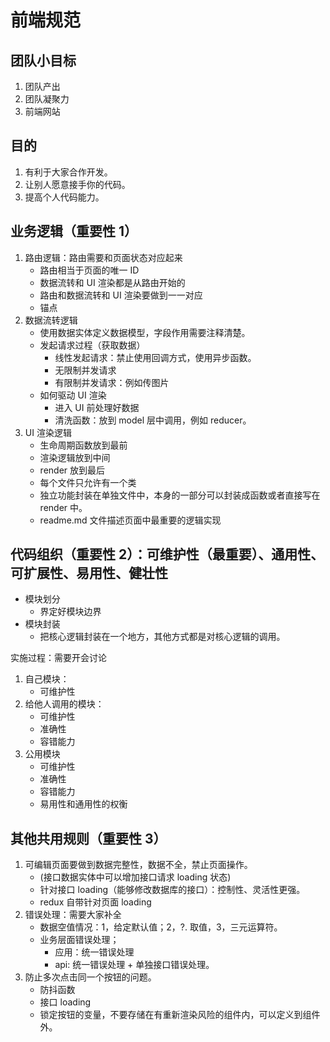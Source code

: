 <!--
 * @Author: 明华
 * @Date: 2021-01-29 14:52:42
 * @LastEditors: 明华
 * @LastEditTime: 2021-03-10 14:56:57
 * @Description:
 * @FilePath: /frontend-training/specification/readme.md
-->

# 前端规范

## 团队小目标

1. 团队产出
2. 团队凝聚力
3. 前端网站

## 目的

1. 有利于大家合作开发。
2. 让别人愿意接手你的代码。
3. 提高个人代码能力。

## 业务逻辑（重要性 1）

1. 路由逻辑：路由需要和页面状态对应起来
   - 路由相当于页面的唯一 ID
   - 数据流转和 UI 渲染都是从路由开始的
   - 路由和数据流转和 UI 渲染要做到一一对应
   - 锚点
2. 数据流转逻辑
   - 使用数据实体定义数据模型，字段作用需要注释清楚。
   - 发起请求过程（获取数据）
     - 线性发起请求：禁止使用回调方式，使用异步函数。
     - 无限制并发请求
     - 有限制并发请求：例如传图片
   - 如何驱动 UI 渲染
     - 进入 UI 前处理好数据
     - 清洗函数：放到 model 层中调用，例如 reducer。
3. UI 渲染逻辑
   - 生命周期函数放到最前
   - 渲染逻辑放到中间
   - render 放到最后
   - 每个文件只允许有一个类
   - 独立功能封装在单独文件中，本身的一部分可以封装成函数或者直接写在 render 中。
   - readme.md 文件描述页面中最重要的逻辑实现

## 代码组织（重要性 2）：可维护性（最重要）、通用性、可扩展性、易用性、健壮性

- 模块划分
  - 界定好模块边界
- 模块封装
  - 把核心逻辑封装在一个地方，其他方式都是对核心逻辑的调用。

实施过程：需要开会讨论

1. 自己模块：
   - 可维护性
2. 给他人调用的模块：
   - 可维护性
   - 准确性
   - 容错能力
3. 公用模块
   - 可维护性
   - 准确性
   - 容错能力
   - 易用性和通用性的权衡

## 其他共用规则（重要性 3）

1. 可编辑页面要做到数据完整性，数据不全，禁止页面操作。
   - (接口数据实体中可以增加接口请求 loading 状态)
   - 针对接口 loading（能够修改数据库的接口）：控制性、灵活性更强。
   - redux 自带针对页面 loading
2. 错误处理：需要大家补全
   - 数据空值情况：1，给定默认值；2，?. 取值，3，三元运算符。
   - 业务层面错误处理；
     - 应用：统一错误处理
     - api: 统一错误处理 + 单独接口错误处理。
3. 防止多次点击同一个按钮的问题。
   - 防抖函数
   - 接口 loading
   - 锁定按钮的变量，不要存储在有重新渲染风险的组件内，可以定义到组件外。

